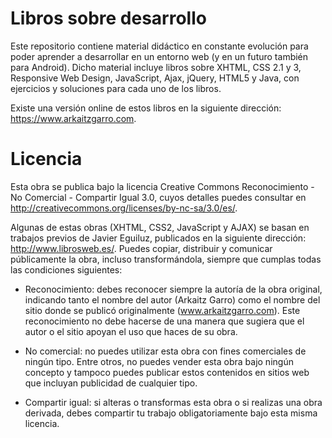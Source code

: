 Libros sobre desarrollo
=======================

Este repositorio contiene material didáctico en constante evolución para poder aprender a desarrollar en un entorno web (y en un futuro también para Android). Dicho material incluye libros sobre XHTML, CSS 2.1 y 3, Responsive Web Design, JavaScript, Ajax, jQuery, HTML5 y Java, con ejercicios y soluciones para cada uno de los libros.

Existe una versión online de estos libros en la siguiente dirección: https://www.arkaitzgarro.com.

Licencia
========

Esta obra se publica bajo la licencia Creative Commons Reconocimiento - No Comercial - Compartir Igual 3.0, cuyos detalles puedes consultar en http://creativecommons.org/licenses/by-nc-sa/3.0/es/.

Algunas de estas obras (XHTML, CSS2, JavaScript y AJAX) se basan en trabajos previos de Javier Eguiluz, publicados en la siguiente dirección: http://www.librosweb.es/. Puedes copiar, distribuir y comunicar públicamente la obra, incluso transformándola, siempre que cumplas todas las condiciones siguientes:

* Reconocimiento: debes reconocer siempre la autoría de la obra original, indicando tanto el nombre del autor (Arkaitz Garro) como el nombre del sitio donde se publicó originalmente (www.arkaitzgarro.com). Este reconocimiento no debe hacerse de una manera que sugiera que el autor o el sitio apoyan el uso que haces de su obra.

* No comercial: no puedes utilizar esta obra con fines comerciales de ningún tipo. Entre otros, no puedes vender esta obra bajo ningún concepto y tampoco puedes publicar estos contenidos en sitios web que incluyan publicidad de cualquier tipo.

* Compartir igual: si alteras o transformas esta obra o si realizas una obra derivada, debes compartir tu trabajo obligatoriamente bajo esta misma licencia.
